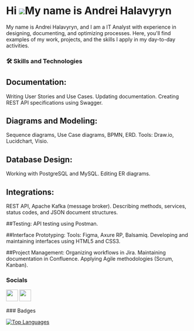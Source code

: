 Hi ![](https://user-images.githubusercontent.com/18350557/176309783-0785949b-9127-417c-8b55-ab5a4333674e.gif)My name is Andrei Halavyryn
========================================================================================================================================
My name is Andrei Halavyryn, and I am a IT Analyst with experience in designing, documenting, and optimizing processes. Here, you'll find examples of my work, projects, and the skills I apply in my day-to-day activities.

### 🛠 Skills and Technologies

## Documentation:
Writing User Stories and Use Cases.
Updating documentation.
Creating REST API specifications using Swagger.

## Diagrams and Modeling:
Sequence diagrams, Use Case diagrams, BPMN, ERD.
Tools: Draw.io, Lucidchart, Visio.

## Database Design:
Working with PostgreSQL and MySQL.
Editing ER diagrams.

## Integrations:
REST API, Apache Kafka (message broker).
Describing methods, services, status codes, and JSON document structures.

##Testing:
API testing using Postman.

##Interface Prototyping:
Tools: Figma, Axure RP, Balsamiq.
Developing and maintaining interfaces using HTML5 and CSS3.

##Project Management:
Organizing workflows in Jira.
Maintaining documentation in Confluence.
Applying Agile methodologies (Scrum, Kanban).

### Socials

<p align="left"> <a href="https://www.github.com/Halavyryn" target="_blank" rel="noreferrer"><img src="https://raw.githubusercontent.com/danielcranney/readme-generator/main/public/icons/socials/github.svg" width="32" height="32" /></a> <a href="https://www.linkedin.com/in/andrei-halavyryn/" target="_blank" rel="noreferrer"><img src="https://raw.githubusercontent.com/danielcranney/readme-generator/main/public/icons/socials/linkedin.svg" width="32" height="32" /></a></p>
### Badges

<a href="https://github.com/Halavyryn" align="left"><img src="https://github-readme-stats.vercel.app/api/top-langs/?username=Halavyryn&langs_count=10&title_color=0891b2&text_color=ffffff&icon_color=0891b2&bg_color=1c1917&hide_border=true&locale=en&custom_title=Top%20%Languages" alt="Top Languages" /></a>
